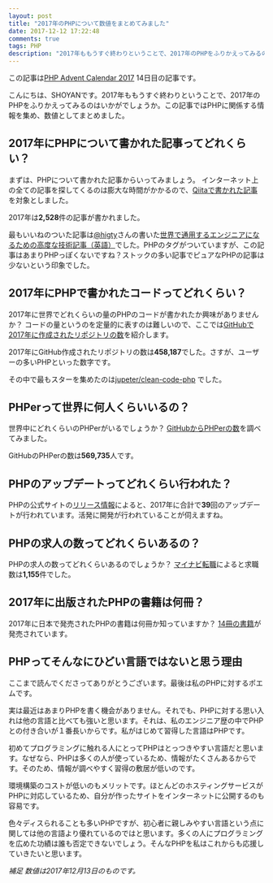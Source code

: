 ```yaml
---
layout: post
title: "2017年のPHPについて数値をまとめてみました"
date: 2017-12-12 17:22:48
comments: true
tags: PHP
description: "2017年ももうすぐ終わりということで、2017年のPHPをふりかえってみるのはいかがでしょうか。この記事ではPHPに関係する情報を集め、数値としてまとめました。"
---
```


この記事は[PHP Advent Calendar 2017](https://qiita.com/advent-calendar/2017/php) 14日目の記事です。

こんにちは、SHOYANです。2017年ももうすぐ終わりということで、2017年のPHPをふりかえってみるのはいかがでしょうか。この記事ではPHPに関係する情報を集め、数値としてまとめました。

## 2017年にPHPについて書かれた記事ってどれくらい？

まずは、PHPについて書かれた記事からいってみましょう。
インターネット上の全ての記事を探してくるのは膨大な時間がかかるので、[Qiitaで書かれた記事](https://qiita.com/search?utf8=%E2%9C%93&sort=&q=tag%3APHP+created%3A%3E2017-01-01)を対象としました。

2017年は<span style="font-weight:bolder">2,528</span>件の記事が書かれました。

最もいいねのついた記事は[@higty](https://qiita.com/higty)さんの書いた[世界で通用するエンジニアになるための高度な技術記事（英語）](https://qiita.com/higty/items/f1f981719b1a59b9e020)でした。PHPのタグがついていますが、この記事はあまりPHPっぽくないですね？ストックの多い記事でピュアなPHPの記事は少ないという印象でした。

## 2017年にPHPで書かれたコードってどれくらい？

2017年に世界でどれくらいの量のPHPのコードが書かれたか興味がありませんか？
コードの量というのを定量的に表すのは難しいので、ここでは[GitHubで2017年に作成されたリポジトリの数](https://github.com/search?utf8=%E2%9C%93&q=created%3A%3E%3D2017-01-01+language%3APHP&type=Repositories)を紹介します。

2017年にGitHub作成されたリポジトリの数は<span style="font-weight:bolder">458,187</span>でした。さすが、ユーザーの多いPHPといった数字です。

その中で最もスターを集めたのは[jupeter/clean-code-php](https://github.com/jupeter/clean-code-php) でした。

## PHPerって世界に何人くらいいるの？

世界中にどれくらいのPHPerがいるでしょうか？
[GitHubからPHPerの数](https://github.com/search?utf8=%E2%9C%93&q=language%3APHP&type=Users)を調べてみました。

GitHubのPHPerの数は<span style="font-weight:bolder">569,735</span>人です。

## PHPのアップデートってどれくらい行われた？

PHPの公式サイトの[リリース情報](http://php.net/archive/2017.php)によると、2017年に合計で<span style="font-weight:bolder">39</span>回のアップデートが行われています。活発に開発が行われていることが伺えますね。

## PHPの求人の数ってどれくらいあるの？

PHPの求人の数ってどれくらいあるのでしょうか？
[マイナビ転職](https://tenshoku.mynavi.jp/engineer/list/o16/kwPHP/)によると求職数は<span style="font-weight:bolder">1,155</span>件でした。

## 2017年に出版されたPHPの書籍は何冊？

2017年に日本で発売されたPHPの書籍は何冊か知っていますか？
[14冊の書籍](http://amzn.to/2AbjybB)が発売されています。

## PHPってそんなにひどい言語ではないと思う理由

ここまで読んでくださってありがとうございます。最後は私のPHPに対するポエムです。

実は最近はあまりPHPを書く機会がありません。それでも、PHPに対する思い入れは他の言語と比べても強いと思います。それは、私のエンジニア歴の中でPHPとの付き合いが１番長いからです。私がはじめて習得した言語はPHPです。

初めてプログラミングに触れる人にとってPHPはとっつきやすい言語だと思います。なぜなら、PHPは多くの人が使っているため、情報がたくさんあるからです。そのため、情報が調べやすく習得の敷居が低いのです。

環境構築のコストが低いのもメリットです。ほとんどのホスティングサービスがPHPに対応しているため、自分が作ったサイトをインターネットに公開するのも容易です。

色々ディスられることも多いPHPですが、初心者に親しみやすい言語という点に関しては他の言語より優れているのではと思います。多くの人にプログラミングを広めた功績は誰も否定できないでしょう。そんなPHPを私はこれからも応援していきたいと思います。

*補足*
*数値は2017年12月13日のものです。*

